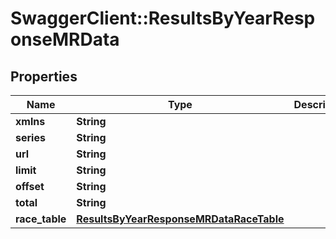 # SwaggerClient::ResultsByYearResponseMRData

## Properties
Name | Type | Description | Notes
------------ | ------------- | ------------- | -------------
**xmlns** | **String** |  | [optional] 
**series** | **String** |  | [optional] 
**url** | **String** |  | [optional] 
**limit** | **String** |  | [optional] 
**offset** | **String** |  | [optional] 
**total** | **String** |  | [optional] 
**race_table** | [**ResultsByYearResponseMRDataRaceTable**](ResultsByYearResponseMRDataRaceTable.md) |  | [optional] 

